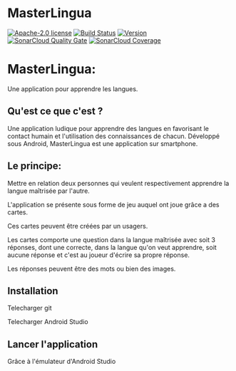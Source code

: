 # MasterLingua
[![Apache-2.0 license](https://img.shields.io/github/license/pascalpoizat/veca-haskell.svg)](LICENSE)
[![Build Status](https://travis-ci.com/AmelieALLIN/MasterLingua.svg?branch=master)](https://travis-ci.com/AmelieALLIN/MasterLingua)
[![Version](https://img.shields.io/github/tag/AmelieALLIN/MasterLingua.svg?label=version&style=flat-square)](build.gradle)<br/>
[![SonarCloud Quality Gate](https://sonarcloud.io/api/project_badges/measure?project=masterlingua%3Atemplate-java-project&metric=alert_status)](https://sonarcloud.io/dashboard?id=masterlingua%3Atemplate-java-project)
[![SonarCloud Coverage](https://sonarcloud.io/api/project_badges/measure?project=masterlingua%3Atemplate-java-project&metric=coverage)](https://sonarcloud.io/dashboard?id=masterlingua%3Atemplate-java-project)

# MasterLingua: 
Une application pour apprendre les langues.

## Qu'est ce que c'est ?
Une application ludique pour apprendre des langues en favorisant le contact humain et l'utilisation des connaissances de chacun. Développé sous Android, MasterLingua est une application sur smartphone.

## Le principe:

Mettre en relation deux personnes qui veulent respectivement apprendre la langue maîtrisée par l'autre.

L'application se présente sous forme de jeu auquel ont joue grâce a des cartes.

Ces cartes peuvent être créées par un usagers.

Les cartes comporte une question dans la langue maîtrisée avec soit 3 réponses, dont une correcte, dans la langue qu'on veut apprendre, soit aucune réponse et c'est au joueur d'écrire sa propre réponse.

Les réponses peuvent être des mots ou bien des images.

## Installation 
Telecharger git
    
Telecharger Android Studio

## Lancer l'application 
Grâce à l'émulateur d'Android Studio
